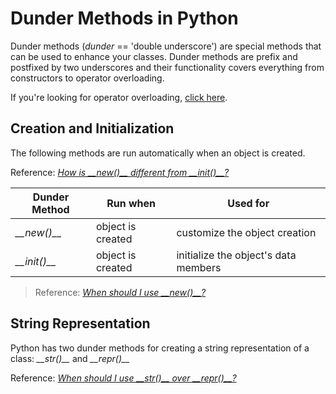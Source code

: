 # Dunder Methods in Python
Dunder methods (_dunder_ == 'double underscore') are special methods that can be used to enhance your classes. Dunder methods are prefix and postfixed by two underscores
and their functionality covers everything from constructors to operator overloading.

If you're looking for operator overloading, [click here](https://github.com/EthanC2/Notes-and-Writeups/blob/main/Python/Object-oriented%20Programming/Operator%20Overloading.md).

## Creation and Initialization
The following methods are run automatically when an object is created.

Reference: [_How is \_\_new()\_\_ different from \_\_init()\_\_?_](https://dev.to/pila/constructors-in-python-init-vs-new-2f9j)

| Dunder Method | Run when | Used for | 
| ------------- | -------- | -------- |
| _\_\_new()\_\__ | object is created | customize the object creation |
| _\_\_init()\_\__ | object is created | initialize the object's data members |
> Reference: [_When should I use \_\_new()\_\_?_](https://howto.lintel.in/python-__new__-magic-method-explained/)

## String Representation
Python has two dunder methods for creating a string representation of a class: _\_\_str()\_\__ and _\_\_repr()\_\__

Reference: [_When should I use \_\_str()\_\_ over \_\_repr()\_\_?_](https://stackoverflow.com/questions/1436703/what-is-the-difference-between-str-and-repr)
